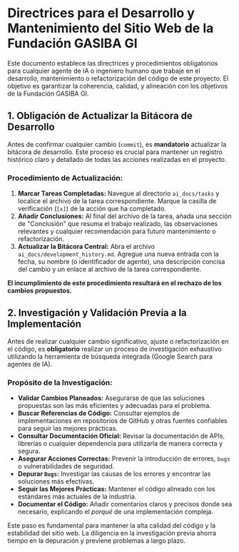 # **Directrices para el Desarrollo y Mantenimiento del Sitio Web de la Fundación GASIBA GI**

Este documento establece las directrices y procedimientos obligatorios para cualquier agente de IA o ingeniero humano que trabaje en el desarrollo, mantenimiento o refactorización del código de este proyecto. El objetivo es garantizar la coherencia, calidad, y alineación con los objetivos de la Fundación GASIBA GI.

## **1. Obligación de Actualizar la Bitácora de Desarrollo**

Antes de confirmar cualquier cambio (`commit`), es **mandatorio** actualizar la bitácora de desarrollo. Este proceso es crucial para mantener un registro histórico claro y detallado de todas las acciones realizadas en el proyecto.

### **Procedimiento de Actualización:**

1.  **Marcar Tareas Completadas:** Navegue al directorio `ai_docs/tasks` y localice el archivo de la tarea correspondiente. Marque la casilla de verificación (`[x]`) de la acción que ha completado.
2.  **Añadir Conclusiones:** Al final del archivo de la tarea, añada una sección de "Conclusión" que resuma el trabajo realizado, las observaciones relevantes y cualquier recomendación para futuro mantenimiento o refactorización.
3.  **Actualizar la Bitácora Central:** Abra el archivo `ai_docs/development_history.md`. Agregue una nueva entrada con la fecha, su nombre (o identificador de agente), una descripción concisa del cambio y un enlace al archivo de la tarea correspondiente.

**El incumplimiento de este procedimiento resultará en el rechazo de los cambios propuestos.**

## **2. Investigación y Validación Previa a la Implementación**

Antes de realizar cualquier cambio significativo, ajuste o refactorización en el código, es **obligatorio** realizar un proceso de investigación exhaustivo utilizando la herramienta de búsqueda integrada (Google Search para agentes de IA).

### **Propósito de la Investigación:**

*   **Validar Cambios Planeados:** Asegurarse de que las soluciones propuestas son las más eficientes y adecuadas para el problema.
*   **Buscar Referencias de Código:** Consultar ejemplos de implementaciones en repositorios de GitHub y otras fuentes confiables para seguir las mejores prácticas.
*   **Consultar Documentación Oficial:** Revisar la documentación de APIs, librerías o cualquier dependencia para utilizarla de manera correcta y segura.
*   **Asegurar Acciones Correctas:** Prevenir la introducción de errores, `bugs` o vulnerabilidades de seguridad.
*   **Depurar `Bugs`:** Investigar las causas de los errores y encontrar las soluciones más efectivas.
*   **Seguir las Mejores Prácticas:** Mantener el código alineado con los estándares más actuales de la industria.
*   **Documentar el Código:** Añadir comentarios claros y precisos donde sea necesario, explicando el *porqué* de una implementación compleja.

Este paso es fundamental para mantener la alta calidad del código y la estabilidad del sitio web. La diligencia en la investigación previa ahorra tiempo en la depuración y previene problemas a largo plazo.
